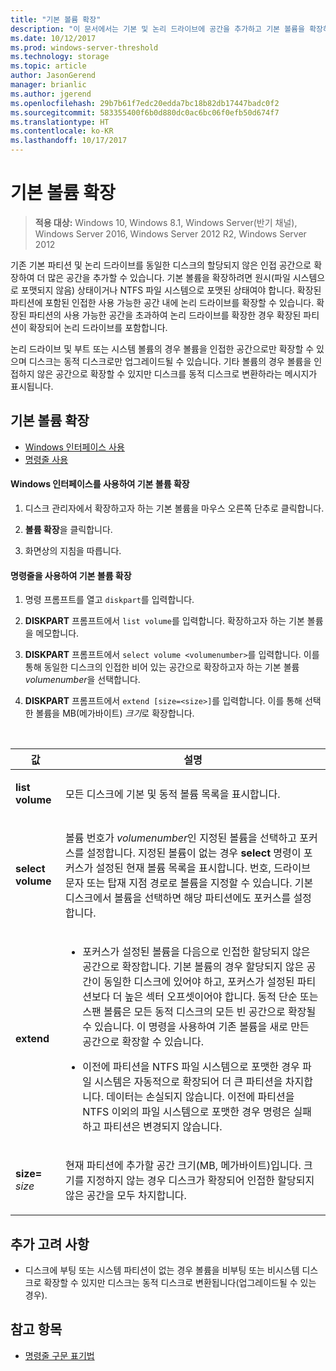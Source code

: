 ```yaml
---
title: "기본 볼륨 확장"
description: "이 문서에서는 기본 및 논리 드라이브에 공간을 추가하고 기본 볼륨을 확장하는 방법을 설명합니다."
ms.date: 10/12/2017
ms.prod: windows-server-threshold
ms.technology: storage
ms.topic: article
author: JasonGerend
manager: brianlic
ms.author: jgerend
ms.openlocfilehash: 29b7b61f7edc20edda7bc18b82db17447badc0f2
ms.sourcegitcommit: 583355400f6b0d880dc0ac6bc06f0efb50d674f7
ms.translationtype: HT
ms.contentlocale: ko-KR
ms.lasthandoff: 10/17/2017
---
```

# <a name="extend-a-basic-volume"></a>기본 볼륨 확장

> **적용 대상:** Windows 10, Windows 8.1, Windows Server(반기 채널), Windows Server 2016, Windows Server 2012 R2, Windows Server 2012

기존 기본 파티션 및 논리 드라이브를 동일한 디스크의 할당되지 않은 인접 공간으로 확장하여 더 많은 공간을 추가할 수 있습니다. 기본 볼륨을 확장하려면 원시(파일 시스템으로 포맷되지 않음) 상태이거나 NTFS 파일 시스템으로 포맷된 상태여야 합니다. 확장된 파티션에 포함된 인접한 사용 가능한 공간 내에 논리 드라이브를 확장할 수 있습니다. 확장된 파티션의 사용 가능한 공간을 초과하여 논리 드라이브를 확장한 경우 확장된 파티션이 확장되어 논리 드라이브를 포함합니다.

논리 드라이브 및 부트 또는 시스템 볼륨의 경우 볼륨을 인접한 공간으로만 확장할 수 있으며 디스크는 동적 디스크로만 업그레이드될 수 있습니다. 기타 볼륨의 경우 볼륨을 인접하지 않은 공간으로 확장할 수 있지만 디스크를 동적 디스크로 변환하라는 메시지가 표시됩니다.

## <a name="extending-a-basic-volume"></a>기본 볼륨 확장

-   [Windows 인터페이스 사용](#BKMK_WINUI)
-   [명령줄 사용](#BKMK_CMD)

<a href="" id="BKMK_WINUI"></a>
#### <a name="to-extend-a-basic-volume-using-the-windows-interface"></a>Windows 인터페이스를 사용하여 기본 볼륨 확장

1.  디스크 관리자에서 확장하고자 하는 기본 볼륨을 마우스 오른쪽 단추로 클릭합니다.

2.  **볼륨 확장**을 클릭합니다.

3.  화면상의 지침을 따릅니다.

<a href="" id="BKMK_CMD"></a>
#### <a name="to-extend-a-basic-volume-using-a-command-line"></a>명령줄을 사용하여 기본 볼륨 확장

1.  명령 프롬프트를 열고 `diskpart`를 입력합니다.

2.  **DISKPART** 프롬프트에서 `list volume`를 입력합니다. 확장하고자 하는 기본 볼륨을 메모합니다.

3.  **DISKPART** 프롬프트에서 `select volume <volumenumber>`를 입력합니다. 이를 통해 동일한 디스크의 인접한 비어 있는 공간으로 확장하고자 하는 기본 볼륨 *volumenumber*을 선택합니다.

4.  **DISKPART** 프롬프트에서 `extend [size=<size>]`를 입력합니다. 이를 통해 선택한 볼륨을 MB(메가바이트) *크기*로 확장합니다.

<br />

| 값 | 설명 |
| --- | --- |
| <p>**list volume**</p> | <p>모든 디스크에 기본 및 동적 볼륨 목록을 표시합니다.</p> |
| <p>**select volume**</p> | <p>볼륨 번호가 <em>volumenumber</em>인 지정된 볼륨을 선택하고 포커스를 설정합니다. 지정된 볼륨이 없는 경우 **select** 명령이 포커스가 설정된 현재 볼륨 목록을 표시합니다. 번호, 드라이브 문자 또는 탑재 지점 경로로 볼륨을 지정할 수 있습니다. 기본 디스크에서 볼륨을 선택하면 해당 파티션에도 포커스를 설정합니다.</p> |
| <p>**extend**</p> | <p><ul><li>포커스가 설정된 볼륨을 다음으로 인접한 할당되지 않은 공간으로 확장합니다. 기본 볼륨의 경우 할당되지 않은 공간이 동일한 디스크에 있어야 하고, 포커스가 설정된 파티션보다 더 높은 섹터 오프셋이어야 합니다. 동적 단순 또는 스팬 볼륨은 모든 동적 디스크의 모든 빈 공간으로 확장될 수 있습니다. 이 명령을 사용하여 기존 볼륨을 새로 만든 공간으로 확장할 수 있습니다.</p></li ><p><li>이전에 파티션을 NTFS 파일 시스템으로 포맷한 경우 파일 시스템은 자동적으로 확장되어 더 큰 파티션을 차지합니다. 데이터는 손실되지 않습니다. 이전에 파티션을 NTFS 이외의 파일 시스템으로 포맷한 경우 명령은 실패하고 파티션은 변경되지 않습니다.</p></li></ul>|
| <p>**size=** <em>size</em></p> | <p>현재 파티션에 추가할 공간 크기(MB, 메가바이트)입니다. 크기를 지정하지 않는 경우 디스크가 확장되어 인접한 할당되지 않은 공간을 모두 차지합니다.</p> |

## <a name="additional-considerations"></a>추가 고려 사항

-   디스크에 부팅 또는 시스템 파티션이 없는 경우 볼륨을 비부팅 또는 비시스템 디스크로 확장할 수 있지만 디스크는 동적 디스크로 변환됩니다(업그레이드될 수 있는 경우).

## <a name="see-also"></a>참고 항목

-   [명령줄 구문 표기법](https://technet.microsoft.com/library/cc742449(v=ws.11).aspx)


